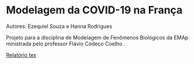 # Modelagem da COVID-19 na França

Autores: Ezequiel Souza e Hanna Rodrigues

Projeto para a disciplina de Modelagem de Fenômenos Biológicos da EMAp ministrada pelo professor Flávio Codeço Coelho .

[Relatório tex](https://pt.overleaf.com/project/5f34051a0323f50001504492)
